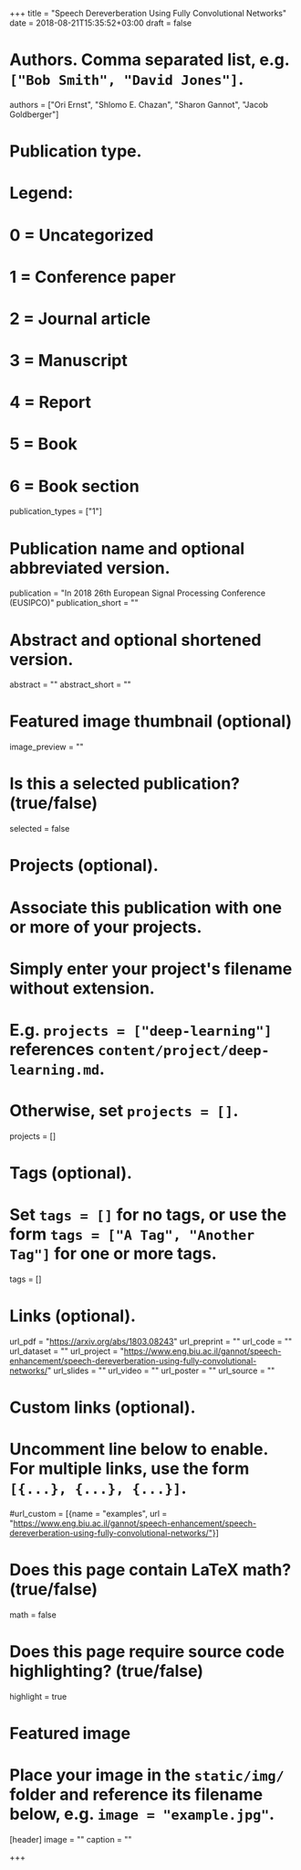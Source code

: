+++
title = "Speech Dereverberation Using Fully Convolutional Networks"
date = 2018-08-21T15:35:52+03:00
draft = false

# Authors. Comma separated list, e.g. `["Bob Smith", "David Jones"]`.
authors = ["Ori Ernst", "Shlomo E. Chazan", "Sharon Gannot", "Jacob Goldberger"]

# Publication type.
# Legend:
# 0 = Uncategorized
# 1 = Conference paper
# 2 = Journal article
# 3 = Manuscript
# 4 = Report
# 5 = Book
# 6 = Book section
publication_types = ["1"]

# Publication name and optional abbreviated version.
publication = "In 2018 26th European Signal Processing Conference (EUSIPCO)"
publication_short = ""

# Abstract and optional shortened version.
abstract = ""
abstract_short = ""

# Featured image thumbnail (optional)
image_preview = ""

# Is this a selected publication? (true/false)
selected = false

# Projects (optional).
#   Associate this publication with one or more of your projects.
#   Simply enter your project's filename without extension.
#   E.g. `projects = ["deep-learning"]` references `content/project/deep-learning.md`.
#   Otherwise, set `projects = []`.
projects = []

# Tags (optional).
#   Set `tags = []` for no tags, or use the form `tags = ["A Tag", "Another Tag"]` for one or more tags.
tags = []

# Links (optional).
url_pdf = "https://arxiv.org/abs/1803.08243"
url_preprint = ""
url_code = ""
url_dataset = ""
url_project = "https://www.eng.biu.ac.il/gannot/speech-enhancement/speech-dereverberation-using-fully-convolutional-networks/"
url_slides = ""
url_video = ""
url_poster = ""
url_source = ""

# Custom links (optional).
#   Uncomment line below to enable. For multiple links, use the form `[{...}, {...}, {...}]`.
#url_custom = [{name = "examples", url = "https://www.eng.biu.ac.il/gannot/speech-enhancement/speech-dereverberation-using-fully-convolutional-networks/"}]



# Does this page contain LaTeX math? (true/false)
math = false

# Does this page require source code highlighting? (true/false)
highlight = true

# Featured image
# Place your image in the `static/img/` folder and reference its filename below, e.g. `image = "example.jpg"`.
[header]
image = ""
caption = ""

+++